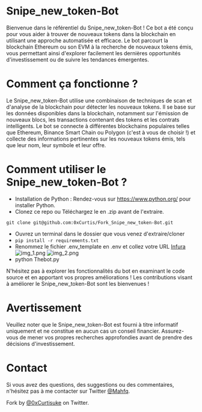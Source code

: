 # Snipe_new_token-Bot

Bienvenue dans le référentiel du Snipe_new_token-Bot ! Ce bot a été conçu pour vous aider à trouver de nouveaux tokens dans la blockchain en utilisant une approche automatisée et efficace. Le bot parcourt la blockchain Ethereum ou son EVM à la recherche de nouveaux tokens émis, vous permettant ainsi d'explorer facilement les dernières opportunités d'investissement ou de suivre les tendances émergentes.

# Comment ça fonctionne ?

Le Snipe_new_token-Bot utilise une combinaison de techniques de scan et d'analyse de la blockchain pour détecter les nouveaux tokens. Il se base sur les données disponibles dans la blockchain, notamment sur l'émission de nouveaux blocs, les transactions contenant des tokens et les contrats intelligents. Le bot se connecte à différentes blockchains populaires telles que Ethereum, Binance Smart Chain ou Polygon (c'est à vous de choisir !) et collecte des informations pertinentes sur les nouveaux tokens émis, tels que leur nom, leur symbole et leur offre.

# Comment utiliser le Snipe_new_token-Bot ?

- Installation de Python : Rendez-vous sur https://www.python.org/ pour installer Python.
- Clonez ce repo ou Téléchargez le en .zip avant de l'extraire.

```git clone git@github.com:0xCurtis/Fork_Snipe_new_token-Bot.git```

- Ouvrez un terminal dans le dossier que vous venez d'extraire/cloner
- ```pip install -r requirements.txt```
- Renommez le fichier .env_template en .env et collez votre URL [Infura](https://app.infura.io)
![img_1.png](img/img_1.png)
![img_2.png](img/img_2.png)
- python Thebot.py

N'hésitez pas à explorer les fonctionnalités du bot en examinant le code source et en apportant vos propres améliorations ! Les contributions visant à améliorer le Snipe_new_token-Bot sont les bienvenues !

# Avertissement

Veuillez noter que le Snipe_new_token-Bot est fourni à titre informatif uniquement et ne constitue en aucun cas un conseil financier. Assurez-vous de mener vos propres recherches approfondies avant de prendre des décisions d'investissement.

# Contact

Si vous avez des questions, des suggestions ou des commentaires, n'hésitez pas à me contacter sur Twitter [@Mahfq](https://twitter.com/Mahfq).

Fork by [@0xCurtisuke](https://twitter.com/0xCurtisuke) on Twitter.

